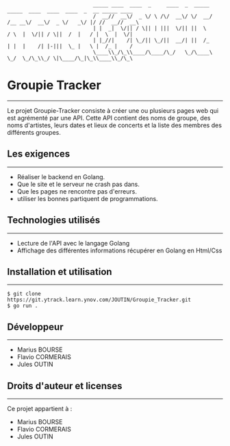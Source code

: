                                 _____ ____  ____  _     ____  _  _____   _____  ____  ____  ____  _  __ _____ ____ 
                                /  __//  __\/  _ \/ \ /\/  __\/ \/  __/  /__ __\/  __\/  _ \/   _\/ |/ //  __//  __\
                                | |  _|  \/|| / \|| | |||  \/|| ||  \      / \  |  \/|| / \||  /  |   / |  \  |  \/|
                                | |_//|    /| \_/|| \_/||  __/| ||  /_     | |  |    /| |-|||  \_ |   \ |  /_ |    /
                                \____\\_/\_\\____/\____/\_/   \_/\____\    \_/  \_/\_\\_/ \|\____/\_|\_\\____\\_/\_\
                                                                                    
# Groupie Tracker
***
Le projet Groupie-Tracker consiste à créer une ou plusieurs pages web qui est agrémenté par une API. 
Cette API contient des noms de groupe, des noms d'artistes, leurs dates et lieux de concerts et la liste des membres des différents groupes. 


## Les exigences
***
- Réaliser le backend en Golang.
- Que le site et le serveur ne crash pas dans.
- Que les pages ne rencontre pas d'erreurs.
- utiliser les bonnes partiquent de programmations.

## Technologies utilisés
***
- Lecture de l'API avec le langage Golang
- Affichage des différentes informations récupérer en Golang en Html/Css

## Installation et utilisation
***
```
$ git clone https://git.ytrack.learn.ynov.com/JOUTIN/Groupie_Tracker.git
$ go run .
```

## Développeur
***
- Marius BOURSE
- Flavio CORMERAIS
- Jules OUTIN

## Droits d'auteur et licenses
***
Ce projet appartient à :

- Marius BOURSE
- Flavio CORMERAIS
- Jules OUTIN